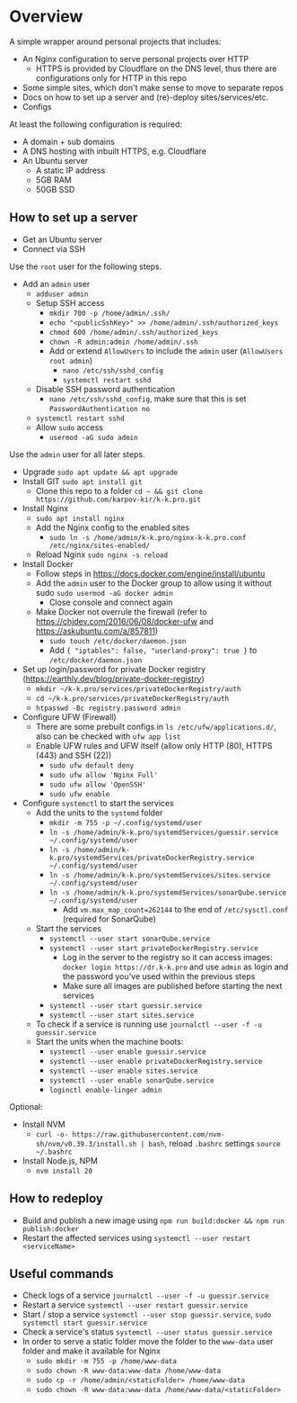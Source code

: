 # Overview

A simple wrapper around personal projects that includes:

- An Nginx configuration to serve personal projects over HTTP
  - HTTPS is provided by Cloudflare on the DNS level, thus there are configurations only for HTTP in this repo
- Some simple sites, which don't make sense to move to separate repos
- Docs on how to set up a server and (re)-deploy sites/services/etc.
- Configs

At least the following configuration is required:

- A domain + sub domains
- A DNS hosting with inbuilt HTTPS, e.g. Cloudflare
- An Ubuntu server
  - A static IP address
  - 5GB RAM
  - 50GB SSD

## How to set up a server

- Get an Ubuntu server
- Connect via SSH

Use the `root` user for the following steps.

- Add an `admin` user
  - `adduser admin`
  - Setup SSH access
    - `mkdir 700 -p /home/admin/.ssh/`
    - `echo "<publicSshKey>" >> /home/admin/.ssh/authorized_keys`
    - `chmod 600 /home/admin/.ssh/authorized_keys`
    - `chown -R admin:admin /home/admin/.ssh`
    - Add or extend `AllowUsers` to include the `admin` user (`AllowUsers root admin`)
      - `nano /etc/ssh/sshd_config`
      - `systemctl restart sshd`
  - Disable SSH password authentication
    - `nano /etc/ssh/sshd_config`, make sure that this is set `PasswordAuthentication no`
  - `systemctl restart sshd`
  - Allow `sudo` access
    - `usermod -aG sudo admin`

Use the `admin` user for all later steps.

- Upgrade `sudo apt update && apt upgrade`
- Install GIT `sudo apt install git`
  - Clone this repo to a folder `cd ~ && git clone https://github.com/karpov-kir/k-k.pro.git`
- Install Nginx
  - `sudo apt install nginx`
  - Add the Nginx config to the enabled sites
    - `sudo ln -s /home/admin/k-k.pro/nginx-k-k.pro.conf /etc/nginx/sites-enabled/`
  - Reload Nginx `sudo nginx -s reload`
- Install Docker
  - Follow steps in https://docs.docker.com/engine/install/ubuntu
  - Add the `admin` user to the Docker group to allow using it without sudo `sudo usermod -aG docker admin`
    - Close console and connect again
  - Make Docker not overrule the firewall (refer to https://chjdev.com/2016/06/08/docker-ufw and https://askubuntu.com/a/857811)
    - `sudo touch /etc/docker/daemon.json`
    - Add `{ "iptables": false, "userland-proxy": true }` to `/etc/docker/daemon.json`
- Set up login/password for private Docker registry (https://earthly.dev/blog/private-docker-registry)
  - `mkdir ~/k-k.pro/services/privateDockerRegistry/auth`
  - `cd ~/k-k.pro/services/privateDockerRegistry/auth`
  - `htpasswd -Bc registry.password admin`
- Configure UFW (Firewall)
  - There are some prebuilt configs in `ls /etc/ufw/applications.d/`, also can be checked with `ufw app list`
  - Enable UFW rules and UFW itself (allow only HTTP (80), HTTPS (443) and SSH (22))
    - `sudo ufw default deny`
    - `sudo ufw allow 'Nginx Full'`
    - `sudo ufw allow 'OpenSSH'`
    - `sudo ufw enable`
- Configure `systemctl` to start the services
  - Add the units to the `systemd` folder
    - `mkdir -m 755 -p ~/.config/systemd/user`
    - `ln -s /home/admin/k-k.pro/systemdServices/guessir.service ~/.config/systemd/user`
    - `ln -s /home/admin/k-k.pro/systemdServices/privateDockerRegistry.service ~/.config/systemd/user`
    - `ln -s /home/admin/k-k.pro/systemdServices/sites.service ~/.config/systemd/user`
    - `ln -s /home/admin/k-k.pro/systemdServices/sonarQube.service ~/.config/systemd/user`
      - Add `vm.max_map_count=262144` to the end of `/etc/sysctl.conf` (required for SonarQube)
  - Start the services
    - `systemctl --user start sonarQube.service`
    - `systemctl --user start privateDockerRegistry.service`
      - Log in the server to the registry so it can access images: `docker login https://dr.k-k.pro` and use `admin` as login and the password you've used within the previous steps
      - Make sure all images are published before starting the next services
    - `systemctl --user start guessir.service`
    - `systemctl --user start sites.service`
  - To check if a service is running use `journalctl --user -f -u guessir.service`
  - Start the units when the machine boots:
    - `systemctl --user enable guessir.service`
    - `systemctl --user enable privateDockerRegistry.service`
    - `systemctl --user enable sites.service`
    - `systemctl --user enable sonarQube.service`
    - `loginctl enable-linger admin`

Optional:

- Install NVM
  - `curl -o- https://raw.githubusercontent.com/nvm-sh/nvm/v0.39.3/install.sh | bash`, reload `.bashrc` settings `source ~/.bashrc`
- Install Node.js, NPM 
  - `nvm install 20`

## How to redeploy

- Build and publish a new image using `npm run build:docker && npm run publish:docker`
- Restart the affected services using `systemctl --user restart <serviceName>`

## Useful commands

- Check logs of a service `journalctl --user -f -u guessir.service`
- Restart a service `systemctl --user restart guessir.service`
- Start / stop a service `systemctl --user stop guessir.service`, `sudo systemctl start guessir.service`
- Check a service's status `systemctl --user status guessir.service`
- In order to serve a static folder move the folder to the `www-data` user folder and make it available for Nginx
  - `sudo mkdir -m 755 -p /home/www-data`
  - `sudo chown -R www-data:www-data /home/www-data`
  - `sudo cp -r /home/admin/<staticFolder> /home/www-data`
  - `sudo chown -R www-data:www-data /home/www-data/<staticFolder>`
